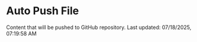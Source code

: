 # Auto Push File

Content that will be pushed to GitHub repository.
Last updated: 07/18/2025, 07:19:58 AM